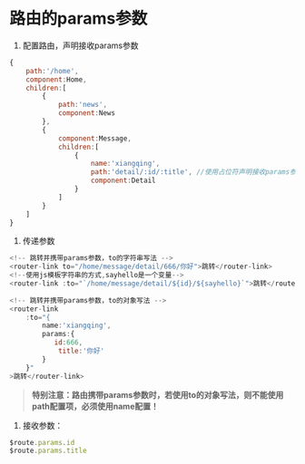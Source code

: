 # 路由的params参数

1. 配置路由，声明接收params参数

```javascript
{
    path:'/home',
    component:Home,
    children:[
        {
            path:'news',
            component:News
        },
        {
            component:Message,
            children:[
                {
                    name:'xiangqing',
                    path:'detail/:id/:title', //使用占位符声明接收params参数,表示id和title是参数
                    component:Detail
                }
            ]
        }
    ]
}
```

1. 传递参数

```javascript
<!-- 跳转并携带params参数，to的字符串写法 -->
<router-link to="/home/message/detail/666/你好">跳转</router-link>
<!--使用js模板字符串的方式,sayhello是一个变量-->
<router-link :to="`/home/message/detail/${id}/${sayhello}`">跳转</router-link>
                
<!-- 跳转并携带params参数，to的对象写法 -->
<router-link 
    :to="{
        name:'xiangqing',
        params:{
           id:666,
            title:'你好'
        }
    }"
>跳转</router-link>
```

> **特别注意：路由携带params参数时，若使用to的对象写法，则不能使用path配置项，****必须使用name配置****！**


1. 接收参数：

```javascript
$route.params.id
$route.params.title
```